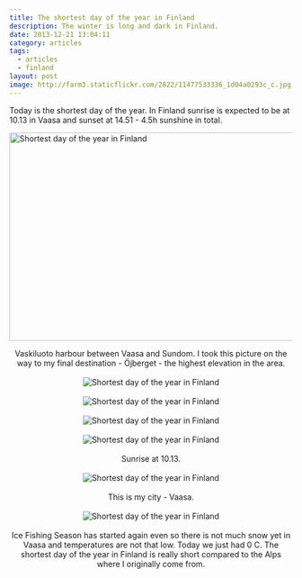 ```yaml
---
title: The shortest day of the year in Finland
description: The winter is long and dark in Finland.
date: 2013-12-21 13:04:11
category: articles
tags:
  - articles
  - finland
layout: post
image: http://farm3.staticflickr.com/2822/11477533336_1d04a0293c_c.jpg
---
```

Today is the shortest day of the year. In Finland sunrise is expected to be at 10.13 in Vaasa and sunset at 14.51 - 4.5h sunshine in total.

<img src="http://farm3.staticflickr.com/2822/11477533336_1d04a0293c_c.jpg" width="800" height="370"  alt="Shortest day of the year in Finland">
<br>


<!--more--><center>

Vaskiluoto harbour between Vaasa and Sundom. I took this picture on the way to my final destination - &#214;jberget - the highest elevation in the area.<br><br>
<img src="http://farm6.staticflickr.com/5503/11477427465_c73223c210_c.jpg" alt="Shortest day of the year in Finland"><br><br>
<img src="http://farm6.staticflickr.com/5541/11477425015_72233439b8_c.jpg" alt="Shortest day of the year in Finland"><br><br>
<img src="http://farm6.staticflickr.com/5503/11477427465_c73223c210_c.jpg" alt="Shortest day of the year in Finland"><br><br>
<img src="http://farm6.staticflickr.com/5550/11477534396_5f25ecdf99_c.jpg" alt="Shortest day of the year in Finland"><br><br>
Sunrise at 10.13. <br><br>
<img src="http://farm3.staticflickr.com/2818/11477568733_5e1722c145_c.jpg" alt="Shortest day of the year in Finland"><br><br>
This is my city - Vaasa. <br><br>
<img src="http://farm8.staticflickr.com/7322/11477569493_e4d5f8df30_c.jpg" alt="Shortest day of the year in Finland"><br><br>
Ice Fishing Season has started again even so there is not much snow yet in Vaasa and temperatures are not that low. Today we just had 0 C. The shortest day of the year in Finland is really short compared to the Alps where I originally come from.
